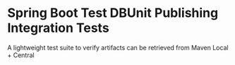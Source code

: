 # Spring Boot Test DBUnit Publishing Integration Tests

A lightweight test suite to verify artifacts can be retrieved from Maven Local + Central
